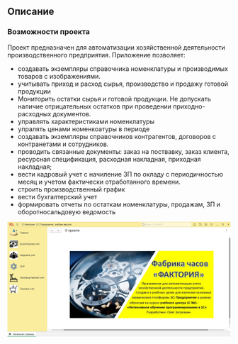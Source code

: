 ## Описание
### Возможности проекта
Проект предназначен для автоматизации хозяйственной деятельности производственного предприятия. Приложение позволяет:
 - создавать экземпляры справочника номенклатуры и производимых товаров с изображениями.
 - учитывать приход и расход сырья, производство и продажу готовой продукции
 - Мониторить остатки сырья и готовой продукции. Не допускать наличие  отрицательных остатков при проведении приходно-расходных документов.
 - управлять характеристиками номенклатуры
 - упралять ценами номенкоатуры в периоде
 - создавать экземпляры справочников контрагентов, договоров с контранетами и сотрудников.
 - проводить связанные документы: заказ на поствавку, заказ клиента, ресурсная спецификация, расходная накладная, приходная накладная;
 - вести кадровый учет с начиление ЗП по окладу с периодичностью месяц и учетом фактически отработанного времени.
 - строить производственный график
 - вести бухгалтерский учет
 - формировать отчеты по остаткам номенклатуры, продажам, ЗП и оборотносальдовую ведомость
<img  alt="1С:Watch-Factory-enterprise" src="https://github.com/Oleg-zag/1C-watch_factory_enterprise/blob/main/%D0%9A%D0%B0%D1%80%D1%82%D0%B8%D0%BD%D0%BA%D0%B0%20GITHUB.jpg">
